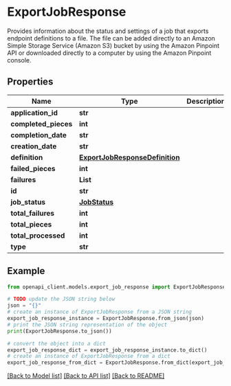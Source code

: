 # ExportJobResponse

Provides information about the status and settings of a job that exports endpoint definitions to a file. The file can be added directly to an Amazon Simple Storage Service (Amazon S3) bucket by using the Amazon Pinpoint API or downloaded directly to a computer by using the Amazon Pinpoint console.

## Properties

Name | Type | Description | Notes
------------ | ------------- | ------------- | -------------
**application_id** | **str** |  | 
**completed_pieces** | **int** |  | [optional] 
**completion_date** | **str** |  | [optional] 
**creation_date** | **str** |  | 
**definition** | [**ExportJobResponseDefinition**](ExportJobResponseDefinition.md) |  | 
**failed_pieces** | **int** |  | [optional] 
**failures** | **List** |  | [optional] 
**id** | **str** |  | 
**job_status** | [**JobStatus**](JobStatus.md) |  | 
**total_failures** | **int** |  | [optional] 
**total_pieces** | **int** |  | [optional] 
**total_processed** | **int** |  | [optional] 
**type** | **str** |  | 

## Example

```python
from openapi_client.models.export_job_response import ExportJobResponse

# TODO update the JSON string below
json = "{}"
# create an instance of ExportJobResponse from a JSON string
export_job_response_instance = ExportJobResponse.from_json(json)
# print the JSON string representation of the object
print(ExportJobResponse.to_json())

# convert the object into a dict
export_job_response_dict = export_job_response_instance.to_dict()
# create an instance of ExportJobResponse from a dict
export_job_response_from_dict = ExportJobResponse.from_dict(export_job_response_dict)
```
[[Back to Model list]](../README.md#documentation-for-models) [[Back to API list]](../README.md#documentation-for-api-endpoints) [[Back to README]](../README.md)


